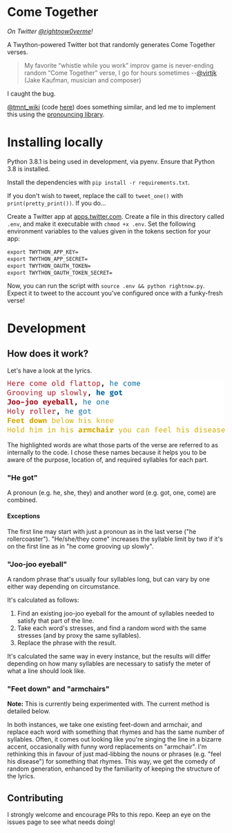 # Come Together

*On Twitter [@rightnow0verme](https://twitter.com/rightnow0verme)!*

A Twython-powered Twitter bot that randomly generates Come Together verses.

> My favorite “whistle while you work” improv game is never-ending random “Come Together” verse, I go for hours sometimes
> --[@virtjk](https://twitter.com/virtjk) (Jake Kaufman, musician and composer)

I caught the bug.

[@tmnt_wiki](https://twitter.com/tmnt_wiki) (code [here](https://github.com/catleeball/tmnt_wikipedia_bot/)) does something similar, and led me to implement this using the [pronouncing library](https://pypi.org/project/pronouncing/).

# Installing locally

Python 3.8.1 is being used in development, via pyenv. Ensure that Python 3.8 is installed.

Install the dependencies with `pip install -r requirements.txt`.

If you don't wish to tweet, replace the call to `tweet_one()` with `print(pretty_print())`. If you do...

Create a Twitter app at [apps.twitter.com](https://apps.twitter.com). Create a file in this directory called `.env`, and make it executable with `chmod +x .env`. Set the following environment variables to the values given in the tokens section for your app:

```
export TWYTHON_APP_KEY=
export TWYTHON_APP_SECRET=
export TWYTHON_OAUTH_TOKEN=
export TWYTHON_OAUTH_TOKEN_SECRET=
```

Now, you can run the script with `source .env && python rightnow.py`. Expect it to tweet to the account you've configured once with a funky-fresh verse!

# Development

## How does it work?

Let's have a look at the lyrics.

![An explanation of the variables, recapped below](var_explanation.png)

The highlighted words are what those parts of the verse are referred to as internally to the code. I chose these names because it helps you to be aware of the purpose, location of, and required syllables for each part.

### "He got"

A pronoun (e.g. he, she, they) and another word (e.g. got, one, come) are combined.

#### Exceptions

The first line may start with just a pronoun as in the last verse ("he rollercoaster"). "He/she/they come" increases the syllable limit by two if it's on the first line as in "he come grooving up slowly".

### "Joo-joo eyeball"

A random phrase that's usually four syllables long, but can vary by one either way depending on circumstance.

It's calculated as follows:

1. Find an existing joo-joo eyeball for the amount of syllables needed to satisfy that part of the line.
2. Take each word's stresses, and find a random word with the same stresses (and by proxy the same syllables).
3. Replace the phrase with the result.

It's calculated the same way in every instance, but the results will differ depending on how many syllables are necessary to satisfy the meter of what a line should look like.

### "Feet down" and "armchairs"

**Note:** This is currently being experimented with. The current method is detailed below.

In both instances, we take one existing feet-down and armchair, and replace each word with something that rhymes and has the same number of syllables. Often, it comes out looking like you're singing the line in a bizarre accent, occasionally with funny word replacements on "armchair". I'm rethinking this in favour of just mad-libbing the nouns or phrases (e.g. "feel his disease") for something that rhymes. This way, we get the comedy of random generation, enhanced by the familiarity of keeping the structure of the lyrics.

## Contributing

I strongly welcome and encourage PRs to this repo. Keep an eye on the issues page to see what needs doing!